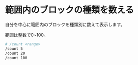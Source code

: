 # 範囲内のブロックの種類を数える

自分を中心に範囲内のブロックを種類別に数えて表示します。

範囲は整数で0~100。

```bash
# /count <range>
/count 5
/count 20
/count 100
```

